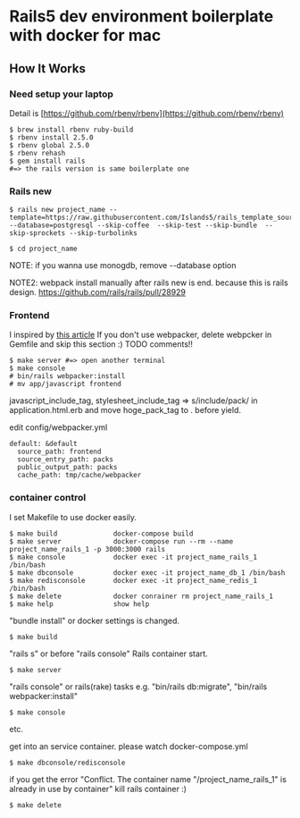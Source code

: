 # Rails5 dev environment boilerplate with docker for mac

## How It Works

### Need setup your laptop

Detail is [https://github.com/rbenv/rbenv](https://github.com/rbenv/rbenv)

```
$ brew install rbenv ruby-build
$ rbenv install 2.5.0
$ rbenv global 2.5.0
$ rbenv rehash
$ gem install rails
#=> the rails version is same boilerplate one
```

### Rails new

```
$ rails new project_name --template=https://raw.githubusercontent.com/Islands5/rails_template_source/master/template.rb --database=postgresql --skip-coffee  --skip-test --skip-bundle  --skip-sprockets --skip-turbolinks

$ cd project_name
```

NOTE: if you wanna use monogdb, remove --database option

NOTE2: webpack install manually after rails new is end. because this is rails design.
https://github.com/rails/rails/pull/28929

### Frontend

I inspired by [this article](https://evilmartians.com/chronicles/evil-front-part-1)
If you don't use webpacker, delete webpcker in Gemfile and skip this section :)
TODO comments!!

```
$ make server #=> open another terminal
$ make console
# bin/rails webpacker:install
# mv app/javascript frontend
```

javascript_include_tag, stylesheet_include_tag => s/include/pack/ in application.html.erb
and move hoge_pack_tag to <body></body>. before yield.

edit config/webpacker.yml

```
default: &default
  source_path: frontend
  source_entry_path: packs
  public_output_path: packs
  cache_path: tmp/cache/webpacker
```



### container control

I set Makefile to use docker easily.

```
$ make build              docker-compose build
$ make server             docker-compose run --rm --name project_name_rails_1 -p 3000:3000 rails
$ make console            docker exec -it project_name_rails_1 /bin/bash
$ make dbconsole          docker exec -it project_name_db_1 /bin/bash
$ make redisconsole       docker exec -it project_name_redis_1 /bin/bash
$ make delete             docker conrainer rm project_name_rails_1
$ make help               show help
```

"bundle install" or docker settings is changed.
```
$ make build
```

"rails s" or before "rails console"
Rails container start.
```
$ make server
```

"rails console" or rails(rake) tasks e.g. "bin/rails db:migrate", "bin/rails webpacker:install"
```
$ make console
```

etc.

get into an service container. please watch docker-compose.yml
```
$ make dbconsole/redisconsole
```

if you get the error "Conflict. The container name "/project_name_rails_1" is already in use by container"
kill rails container :)
```
$ make delete
```
